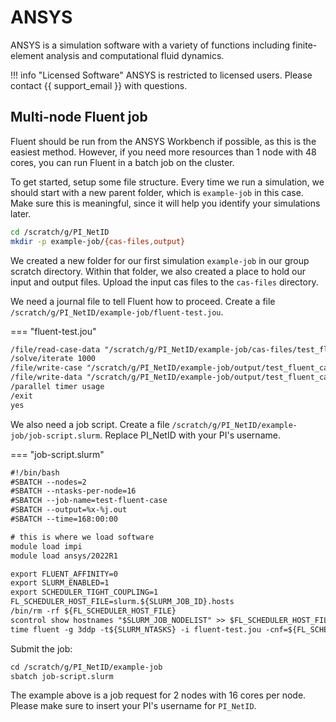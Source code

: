 # ANSYS

ANSYS is a simulation software with a variety of functions including finite-element analysis and computational fluid dynamics.

!!! info "Licensed Software"
    ANSYS is restricted to licensed users. Please contact {{ support_email }} with questions.

## Multi-node Fluent job

Fluent should be run from the ANSYS Workbench if possible, as this is the easiest method. However, if you need more resources than 1 node with 48 cores, you can run Fluent in a batch job on the cluster.

To get started, setup some file structure. Every time we run a simulation, we should start with a new parent folder, which is `example-job` in this case. Make sure this is meaningful, since it will help you identify your simulations later.

```bash
cd /scratch/g/PI_NetID
mkdir -p example-job/{cas-files,output}
```

We created a new folder for our first simulation `example-job` in our group scratch directory. Within that folder, we also created a place to hold our input and output files. Upload the input cas files to the `cas-files` directory.

We need a journal file to tell Fluent how to proceed. Create a file `/scratch/g/PI_NetID/example-job/fluent-test.jou`.

=== "fluent-test.jou"

```txt
/file/read-case-data "/scratch/g/PI_NetID/example-job/cas-files/test_fluent_case"
/solve/iterate 1000
/file/write-case "/scratch/g/PI_NetID/example-job/output/test_fluent_case.cas"
/file/write-data "/scratch/g/PI_NetID/example-job/output/test_fluent_case.data"
/parallel timer usage
/exit
yes
```

We also need a job script. Create a file `/scratch/g/PI_NetID/example-job/job-script.slurm`. Replace PI_NetID with your PI's username.

=== "job-script.slurm"

```txt
#!/bin/bash
#SBATCH --nodes=2
#SBATCH --ntasks-per-node=16
#SBATCH --job-name=test-fluent-case
#SBATCH --output=%x-%j.out
#SBATCH --time=168:00:00

# this is where we load software
module load impi
module load ansys/2022R1

export FLUENT_AFFINITY=0                             
export SLURM_ENABLED=1                               
export SCHEDULER_TIGHT_COUPLING=1                    
FL_SCHEDULER_HOST_FILE=slurm.${SLURM_JOB_ID}.hosts  
/bin/rm -rf ${FL_SCHEDULER_HOST_FILE}               
scontrol show hostnames "$SLURM_JOB_NODELIST" >> $FL_SCHEDULER_HOST_FILE 
time fluent -g 3ddp -t${SLURM_NTASKS} -i fluent-test.jou -cnf=${FL_SCHEDULER_HOST_FILE}
```

Submit the job:

```bash
cd /scratch/g/PI_NetID/example-job
sbatch job-script.slurm
```

The example above is a job request for 2 nodes with 16 cores per node. Please make sure to insert your PI's username for `PI_NetID`.
